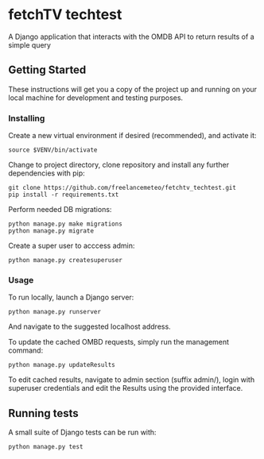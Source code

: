 # fetchTV techtest

A Django application that interacts with the OMDB API to return results of a simple query

## Getting Started

These instructions will get you a copy of the project up and running on your local machine for development and testing purposes.

### Installing

Create a new virtual environment if desired (recommended), and activate it:

```
source $VENV/bin/activate
```

Change to project directory, clone repository and install any further dependencies with pip:

```
git clone https://github.com/freelancemeteo/fetchtv_techtest.git
pip install -r requirements.txt
```

Perform needed DB migrations:
```
python manage.py make migrations
python manage.py migrate
```

Create a super user to acccess admin:
```
python manage.py createsuperuser
```

### Usage

To run locally, launch a Django server:

```
python manage.py runserver
```

And navigate to the suggested localhost address.

To update the cached OMBD requests, simply run the management command:

```
python manage.py updateResults
```

To edit cached results, navigate to admin section (suffix admin/), login with superuser credentials and edit the Results using the provided interface.

## Running tests

A small suite of Django tests can be run with:

```
python manage.py test
```
